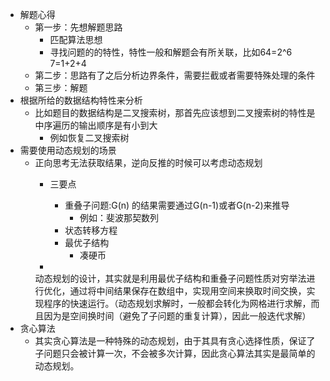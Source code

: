 - 解题心得
    - 第一步：先想解题思路
        - 匹配算法思想
        - 寻找问题的的特性，特性一般和解题会有所关联，比如64=2^6 7=1+2+4
    - 第二步：思路有了之后分析边界条件，需要拦截或者需要特殊处理的条件
    - 第三步：解题
- 根据所给的数据结构特性来分析
    - 比如题目的数据结构是二叉搜索树，那首先应该想到二叉搜索树的特性是中序遍历的输出顺序是有小到大
        - 例如恢复二叉搜索树
- 需要使用动态规划的场景
    - 正向思考无法获取结果，逆向反推的时候可以考虑动态规划
        - 三要点
            - 重叠子问题:G(n) 的结果需要通过G(n-1)或者G(n-2)来推导
                - 例如：斐波那契数列
            - 状态转移方程
            - 最优子结构
                - 凑硬币

        -
        动态规划的设计，其实就是利用最优子结构和重叠子问题性质对穷举法进行优化，通过将中间结果保存在数组中，实现用空间来换取时间交换，实现程序的快速运行。（动态规划求解时，一般都会转化为网格进行求解，而且因为是空间换时间（避免了子问题的重复计算），因此一般迭代求解）
- 贪心算法
    - 其实贪心算法是一种特殊的动态规划，由于其具有贪心选择性质，保证了子问题只会被计算一次，不会被多次计算，因此贪心算法其实是最简单的动态规划。
      
